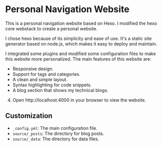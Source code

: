 # Personal Navigation Website

This is a personal navigation website based on Hexo. I modified the hexo core webstack to create a personal website.

I chose hexo because of its simplicity and ease of use. It's a static site generator based on node.js, which makes it easy to deploy and maintain.

I integrated some plugins and modified some configuration files to make this website more personalized. The main features of this website are:

* Responsive design.
* Support for tags and categories.
* A clean and simple layout.
* Syntax highlighting for code snippets.
* A blog section that shows my technical blogs.
4. Open http://localhost:4000 in your browser to view the website.

## Customization
* `_config.yml`: The main configuration file.
* `source/_posts`: The directory for blog posts.
* `source/_data`: The directory for data files.
